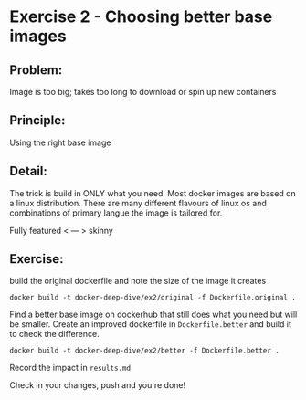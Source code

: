 # Exercise 2 - Choosing better base images

## Problem: 
Image is too big; takes too long to download or spin up new containers

## Principle: 
Using the right base image

## Detail: 
The trick is build in ONLY what you need. Most docker images are based on a linux distribution.
There are many different flavours of linux os and combinations of primary langue the image is tailored for.

Fully featured < — > skinny

## Exercise:
build the original dockerfile and note the size of the image it creates

```shell
docker build -t docker-deep-dive/ex2/original -f Dockerfile.original .
```

Find a better base image on dockerhub that still does what you need but will be smaller. 
Create an improved dockerfile in `Dockerfile.better` and build it to check the difference.
```shell
docker build -t docker-deep-dive/ex2/better -f Dockerfile.better .
```

Record the impact in `results.md`

Check in your changes, push and you're done!
